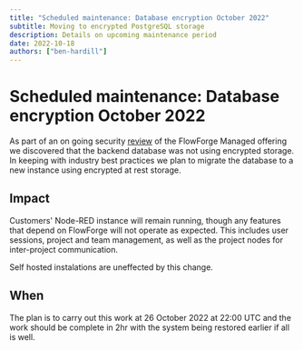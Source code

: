 ```yaml
---
title: "Scheduled maintenance: Database encryption October 2022"
subtitle: Moving to encrypted PostgreSQL storage
description: Details on upcoming maintenance period
date: 2022-10-18
authors: ["ben-hardill"]
---
```


# Scheduled maintenance: Database encryption October 2022

As part of an on going security [review](https://flowforge.com/product/security/#data-at-rest) of the FlowForge Managed offering we discovered that the backend database was not using encrypted storage. In keeping with industry best practices we plan to migrate the database to a new instance using encrypted at rest storage.

## Impact

Customers' Node-RED instance will remain running, though any features that depend on FlowForge will not operate as expected. This includes user sessions, project and team management, as well as the project nodes for inter-project communication.

Self hosted instalations are uneffected by this change.

## When

The plan is to carry out this work at 26 October 2022 at 22:00 UTC and the work should be complete in 2hr with the system being restored earlier if all is well.